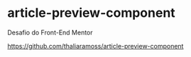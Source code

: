 # article-preview-component
Desafio do Front-End Mentor

https://github.com/thaliaramoss/article-preview-component
